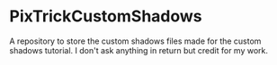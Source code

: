 # PixTrickCustomShadows
A repository to store the custom shadows files made for the custom shadows tutorial. I don't ask anything in return but credit for my work.
